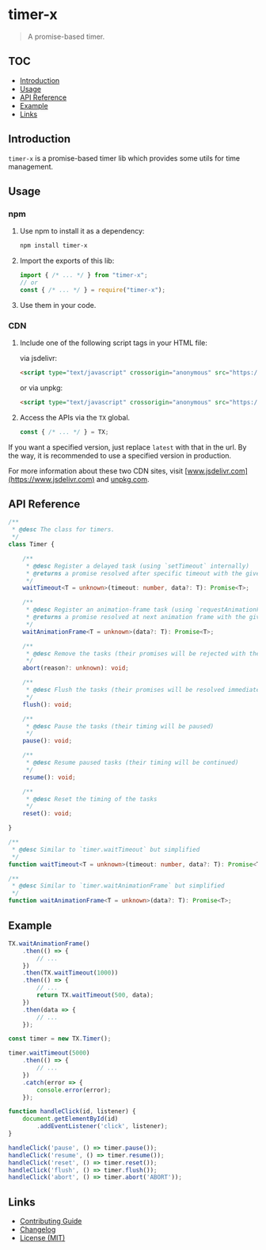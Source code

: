 # timer-x

> A promise-based timer.

## TOC

- [Introduction](#introduction)
- [Usage](#usage)
- [API Reference](#api-reference)
- [Example](#example)
- [Links](#links)

## Introduction

`timer-x` is a promise-based timer lib which provides some utils for time management.

## Usage

### npm

1. Use npm to install it as a dependency:

    ```bash
    npm install timer-x
    ```

2. Import the exports of this lib:

    ```js
    import { /* ... */ } from "timer-x";
    // or
    const { /* ... */ } = require("timer-x");
    ```

3. Use them in your code.

### CDN

1. Include one of the following script tags in your HTML file:

    via jsdelivr:

    ```html
    <script type="text/javascript" crossorigin="anonymous" src="https://cdn.jsdelivr.net/npm/timer-x@latest/dist/timer-x.umd.min.js"></script>
    ```

    or via unpkg:

    ```html
    <script type="text/javascript" crossorigin="anonymous" src="https://unpkg.com/timer-x@latest/dist/timer-x.umd.min.js"></script>
    ```

2. Access the APIs via the `TX` global.

    ```js
    const { /* ... */ } = TX;
    ```

If you want a specified version, just replace `latest` with that in the url. By the way, it is recommended to use a specified version in production.

For more information about these two CDN sites, visit [www.jsdelivr.com](https://www.jsdelivr.com) and [unpkg.com](https://unpkg.com).

## API Reference

```ts
/**
 * @desc The class for timers.
 */
class Timer {

    /**
     * @desc Register a delayed task (using `setTimeout` internally)
     * @returns a promise resolved after specific timeout with the given data
     */
    waitTimeout<T = unknown>(timeout: number, data?: T): Promise<T>;

    /**
     * @desc Register an animation-frame task (using `requestAnimationFrame` internally)
     * @returns a promise resolved at next animation frame with the given data
     */
    waitAnimationFrame<T = unknown>(data?: T): Promise<T>;

    /**
     * @desc Remove the tasks (their promises will be rejected with the given reason)
     */
    abort(reason?: unknown): void;

    /**
     * @desc Flush the tasks (their promises will be resolved immediately)
     */
    flush(): void;

    /**
     * @desc Pause the tasks (their timing will be paused)
     */
    pause(): void;

    /**
     * @desc Resume paused tasks (their timing will be continued)
     */
    resume(): void;

    /**
     * @desc Reset the timing of the tasks
     */
    reset(): void;

}

/**
 * @desc Similar to `timer.waitTimeout` but simplified
 */
function waitTimeout<T = unknown>(timeout: number, data?: T): Promise<T>;

/**
 * @desc Similar to `timer.waitAnimationFrame` but simplified
 */
function waitAnimationFrame<T = unknown>(data?: T): Promise<T>;
```

## Example

```js
TX.waitAnimationFrame()
    .then(() => {
        // ...
    })
    .then(TX.waitTimeout(1000))
    .then(() => {
        // ...
        return TX.waitTimeout(500, data);
    })
    .then(data => {
        // ...
    });

const timer = new TX.Timer();

timer.waitTimeout(5000)
    .then(() => {
        // ...
    })
    .catch(error => {
        console.error(error);
    });

function handleClick(id, listener) {
    document.getElementById(id)
        .addEventListener('click', listener);
}

handleClick('pause', () => timer.pause());
handleClick('resume', () => timer.resume());
handleClick('reset', () => timer.reset());
handleClick('flush', () => timer.flush());
handleClick('abort', () => timer.abort('ABORT'));
```

## Links

- [Contributing Guide](./CONTRIBUTING.md)
- [Changelog](./CHANGELOG.md)
- [License (MIT)](./LICENSE)
